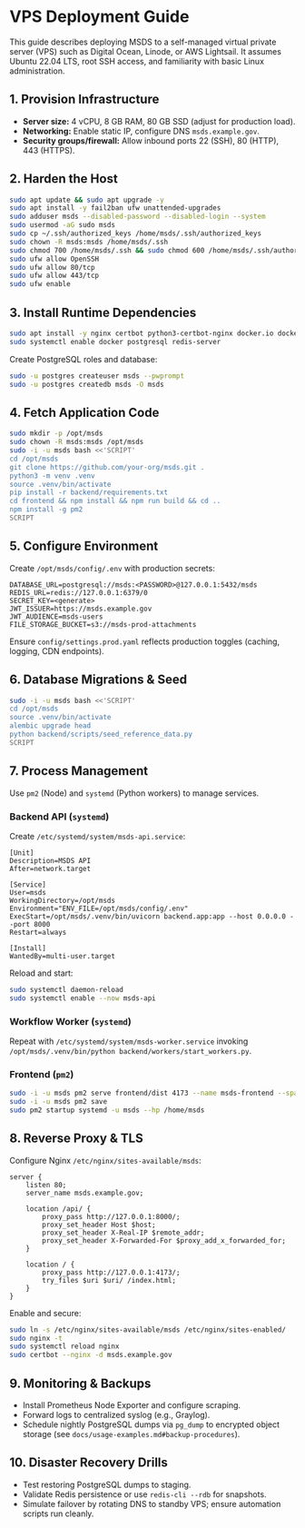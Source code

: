 # VPS Deployment Guide

This guide describes deploying MSDS to a self-managed virtual private server (VPS) such as Digital
Ocean, Linode, or AWS Lightsail. It assumes Ubuntu 22.04 LTS, root SSH access, and familiarity with
basic Linux administration.

## 1. Provision Infrastructure
- **Server size:** 4 vCPU, 8 GB RAM, 80 GB SSD (adjust for production load).
- **Networking:** Enable static IP, configure DNS `msds.example.gov`.
- **Security groups/firewall:** Allow inbound ports 22 (SSH), 80 (HTTP), 443 (HTTPS).

## 2. Harden the Host
```bash
sudo apt update && sudo apt upgrade -y
sudo apt install -y fail2ban ufw unattended-upgrades
sudo adduser msds --disabled-password --disabled-login --system
sudo usermod -aG sudo msds
sudo cp ~/.ssh/authorized_keys /home/msds/.ssh/authorized_keys
sudo chown -R msds:msds /home/msds/.ssh
sudo chmod 700 /home/msds/.ssh && sudo chmod 600 /home/msds/.ssh/authorized_keys
sudo ufw allow OpenSSH
sudo ufw allow 80/tcp
sudo ufw allow 443/tcp
sudo ufw enable
```

## 3. Install Runtime Dependencies
```bash
sudo apt install -y nginx certbot python3-certbot-nginx docker.io docker-compose-plugin postgresql redis-server
sudo systemctl enable docker postgresql redis-server
```

Create PostgreSQL roles and database:
```bash
sudo -u postgres createuser msds --pwprompt
sudo -u postgres createdb msds -O msds
```

## 4. Fetch Application Code
```bash
sudo mkdir -p /opt/msds
sudo chown -R msds:msds /opt/msds
sudo -i -u msds bash <<'SCRIPT'
cd /opt/msds
git clone https://github.com/your-org/msds.git .
python3 -m venv .venv
source .venv/bin/activate
pip install -r backend/requirements.txt
cd frontend && npm install && npm run build && cd ..
npm install -g pm2
SCRIPT
```

## 5. Configure Environment
Create `/opt/msds/config/.env` with production secrets:
```
DATABASE_URL=postgresql://msds:<PASSWORD>@127.0.0.1:5432/msds
REDIS_URL=redis://127.0.0.1:6379/0
SECRET_KEY=<generate>
JWT_ISSUER=https://msds.example.gov
JWT_AUDIENCE=msds-users
FILE_STORAGE_BUCKET=s3://msds-prod-attachments
```

Ensure `config/settings.prod.yaml` reflects production toggles (caching, logging, CDN endpoints).

## 6. Database Migrations & Seed
```bash
sudo -i -u msds bash <<'SCRIPT'
cd /opt/msds
source .venv/bin/activate
alembic upgrade head
python backend/scripts/seed_reference_data.py
SCRIPT
```

## 7. Process Management
Use `pm2` (Node) and `systemd` (Python workers) to manage services.

### Backend API (`systemd`)
Create `/etc/systemd/system/msds-api.service`:
```
[Unit]
Description=MSDS API
After=network.target

[Service]
User=msds
WorkingDirectory=/opt/msds
Environment="ENV_FILE=/opt/msds/config/.env"
ExecStart=/opt/msds/.venv/bin/uvicorn backend.app:app --host 0.0.0.0 --port 8000
Restart=always

[Install]
WantedBy=multi-user.target
```

Reload and start:
```bash
sudo systemctl daemon-reload
sudo systemctl enable --now msds-api
```

### Workflow Worker (`systemd`)
Repeat with `/etc/systemd/system/msds-worker.service` invoking
`/opt/msds/.venv/bin/python backend/workers/start_workers.py`.

### Frontend (`pm2`)
```bash
sudo -i -u msds pm2 serve frontend/dist 4173 --name msds-frontend --spa
sudo -i -u msds pm2 save
sudo pm2 startup systemd -u msds --hp /home/msds
```

## 8. Reverse Proxy & TLS
Configure Nginx `/etc/nginx/sites-available/msds`:
```
server {
    listen 80;
    server_name msds.example.gov;

    location /api/ {
        proxy_pass http://127.0.0.1:8000/;
        proxy_set_header Host $host;
        proxy_set_header X-Real-IP $remote_addr;
        proxy_set_header X-Forwarded-For $proxy_add_x_forwarded_for;
    }

    location / {
        proxy_pass http://127.0.0.1:4173/;
        try_files $uri $uri/ /index.html;
    }
}
```
Enable and secure:
```bash
sudo ln -s /etc/nginx/sites-available/msds /etc/nginx/sites-enabled/
sudo nginx -t
sudo systemctl reload nginx
sudo certbot --nginx -d msds.example.gov
```

## 9. Monitoring & Backups
- Install Prometheus Node Exporter and configure scraping.
- Forward logs to centralized syslog (e.g., Graylog).
- Schedule nightly PostgreSQL dumps via `pg_dump` to encrypted object storage (see
  `docs/usage-examples.md#backup-procedures`).

## 10. Disaster Recovery Drills
- Test restoring PostgreSQL dumps to staging.
- Validate Redis persistence or use `redis-cli --rdb` for snapshots.
- Simulate failover by rotating DNS to standby VPS; ensure automation scripts run cleanly.
